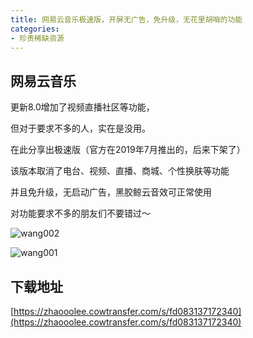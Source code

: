 ```yaml
---
title: 网易云音乐极速版，开屏无广告，免升级，无花里胡哨的功能
categories:
- 珍贵稀缺资源
---
```





## 网易云音乐

更新8.0增加了视频直播社区等功能，

但对于要求不多的人，实在是没用。

在此分享出极速版（官方在2019年7月推出的，后来下架了）

该版本取消了电台、视频、直播、商城、个性换肤等功能

并且免升级，无启动广告，黑胶鲸云音效可正常使用

对功能要求不多的朋友们不要错过～






![wang002](https://v2fy.com/asset/0i/jikemiji/jikemiji-md/2021-01-06-wangyimusic-1609922491000.assets/wang002.jpeg)

![wang001](https://v2fy.com/asset/0i/jikemiji/jikemiji-md/2021-01-06-wangyimusic-1609922491000.assets/wang001.jpeg)



## 下载地址



[https://zhaooolee.cowtransfer.com/s/fd083137172340](https://zhaooolee.cowtransfer.com/s/fd083137172340)




